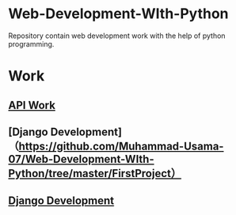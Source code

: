 # Web-Development-WIth-Python
Repository contain web development work with the help of python programming.


# Work  
## [API Work](https://github.com/Muhammad-Usama-07/Web-Development-WIth-Python/tree/master/Flask-API)

## [Django Development]（https://github.com/Muhammad-Usama-07/Web-Development-WIth-Python/tree/master/FirstProject）


## [Django Development](https://github.com/Muhammad-Usama-07/Web-Development-WIth-Python/tree/master/FirstProject)
